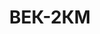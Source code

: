 ---
layout: featured
title: ВЕК-2КМ
max_weight: 2
icon: /assets/img/products/vek-15D-20D-30K.png
description: "Диапазон: 20кг...3т </br>Высота цифры индикатора: 45мм</br>Цена деления: 1кг</br>Масса весов: 12кг</br>Длина весов: 530мм</br>Цена*: 11810грн"
---